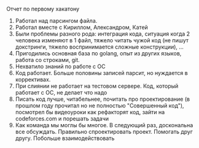 Отчет по первому хакатону
1. Работал над парсингом файла. 
2. Работал вместе с Кириллом, Александром, Катей
3. Были проблемы разного рода: интеграция кода, ситуация когда 2 человека изменяют в 1 файл, тяжело читать чужой код (не пишут докстринги, тяжело воспринимается сложные конструкции), ... 
4. Пригодились основная база по golang, опыт из других языков, работа со строками, git.
5. Нехватило знаний по работе с ОС
6. Код работает. Больше половины записей парсит, но нуждается в коррективах. 
7. При слиянии не работает на тестовом сервере. Код, который работает с ОС, не делает что надо
8. Писать код лучше, читабельнее, почитать про проектирование (в прошлом году прочитал но не полностью "Совершенный код"), посмотрел бы видеоуроки как рефакторят код, зайти на codeforces.com и порешать задачи
9. Как команда мы моглы бы многое. В следующий раз, доскональна все обсуждать. Правильно спроектировать проект. Помогать друг другу. Побольше взаимодействовать
